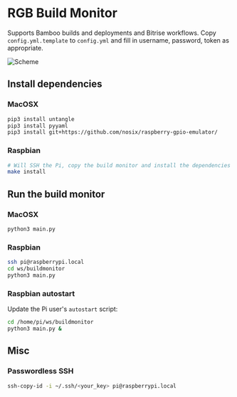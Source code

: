 # RGB Build Monitor

Supports Bamboo builds and deployments and Bitrise workflows. Copy `config.yml.template`
to `config.yml` and fill in username, password, token as appropriate.

![Scheme](https://bitbucket.org/coreshowservices/reedexpo.digital.rgbbuildmonitor/raw/bde99e197d6cae66f58c976685abd86b51407ee7/docs/colourbox.jpg)

## Install dependencies

### MacOSX

```sh
pip3 install untangle
pip3 install pyyaml
pip3 install git+https://github.com/nosix/raspberry-gpio-emulator/
```

### Raspbian

```sh
# Will SSH the Pi, copy the build monitor and install the dependencies
make install
```

## Run the build monitor

### MacOSX

```sh
python3 main.py
```

### Raspbian

```sh
ssh pi@raspberrypi.local
cd ws/buildmonitor
python3 main.py
```

### Raspbian autostart

Update the Pi user's `autostart` script:

```sh
cd /home/pi/ws/buildmonitor
python3 main.py &
```

## Misc

### Passwordless SSH

```sh
ssh-copy-id -i ~/.ssh/<your_key> pi@raspberrypi.local
```
